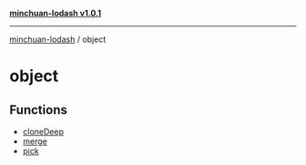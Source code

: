 [**minchuan-lodash v1.0.1**](../README.md)

***

[minchuan-lodash](../README.md) / object

# object

## Functions

- [cloneDeep](functions/cloneDeep.md)
- [merge](functions/merge.md)
- [pick](functions/pick.md)
